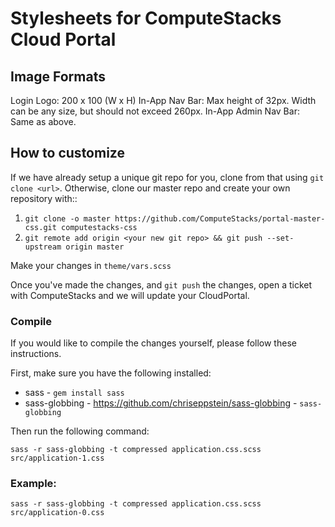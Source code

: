 # Stylesheets for ComputeStacks Cloud Portal

## Image Formats
Login Logo: 200 x 100 (W x H)
In-App Nav Bar: Max height of 32px. Width can be any size, but should not exceed 260px.
In-App Admin Nav Bar: Same as above.

## How to customize
If we have already setup a unique git repo for you, clone from that using `git clone <url>`. Otherwise, clone our master repo and create your own repository with:: 

  1. `git clone -o master https://github.com/ComputeStacks/portal-master-css.git computestacks-css`
  2. `git remote add origin <your new git repo> && git push --set-upstream origin master`

Make your changes in `theme/vars.scss`

Once you've made the changes, and `git push` the changes, open a ticket with ComputeStacks and we will update your CloudPortal.

### Compile
If you would like to compile the changes yourself, please follow these instructions.

First, make sure you have the following installed:

* sass - `gem install sass`
* sass-globbing - https://github.com/chriseppstein/sass-globbing - `sass-globbing`

Then run the following command:

    sass -r sass-globbing -t compressed application.css.scss src/application-1.css


### Example:
    sass -r sass-globbing -t compressed application.css.scss src/application-0.css
